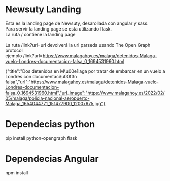 # Newsuty Landing
Esta es la landing page de Newsuty, desarollada con angular y sass.<br/>
Para servir la landing page se esta utilizando flask.<br/>
La ruta / contiene la landing page<br/>
<br/>
La ruta /link?url=url devolverá la url parseda usando The Open Graph protocol<br/>
ejemplo /link?url=https://www.malagahoy.es/malaga/detenidos-Malaga-vuelo-Londres-documentacion-falsa_0_1694531960.html<br/>

{"title":"Dos detenidos en M\u00e1laga por tratar de embarcar en un vuelo a Londres con documentaci\u00f3n falsa","url":"https://www.malagahoy.es/malaga/detenidos-Malaga-vuelo-Londres-documentacion-falsa_0_1694531960.html","url_image":"https://www.malagahoy.es/2022/02/05/malaga/policia-nacional-aeropuerto-Malaga_1654044771_151477900_1200x675.jpg"}
<br/>
# Dependecias python
pip install python-opengraph flask
# Dependecias Angular
npm install

